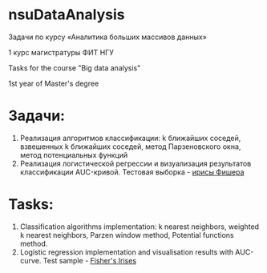 # nsuDataAnalysis
Задачи по курсу «Аналитика больших массивов данных»

1 курс магистратуры ФИТ НГУ

Tasks for the course "Big data analysis"

1st year of Master's degree

Задачи:
=============
1. Реализация алгоритмов классификации: k ближайших соседей, взвешенных k ближайших соседей, метод Парзеновского окна, метод потенциальных функций
2. Реализация логистической регрессии и визуализация результатов классификации AUC-кривой.
Тестовая выборка - [ирисы Фишера](https://ru.wikipedia.org/wiki/%D0%98%D1%80%D0%B8%D1%81%D1%8B_%D0%A4%D0%B8%D1%88%D0%B5%D1%80%D0%B0)

Tasks:
=============
1. Classification algorithms implementation: k nearest neighbors, weighted k nearest neighbors, Parzen window method, Potential functions method.
2. Logistic regression implementation and visualisation results with AUC-curve.
Test sample - [Fisher's Irises](https://en.wikipedia.org/wiki/Iris_flower_data_set)

